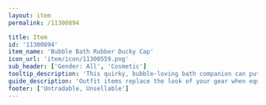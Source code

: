 ```yaml
---
layout: item
permalink: /11300894

title: Item
id: '11300894'
item_name: 'Bubble Bath Rubber Ducky Cap'
icon_url: 'item/icon/11300559.png'
sub_header: ['Gender: All', 'Cosmetic']
tooltip_description: 'This quirky, bubble-loving bath companion can put a smile on anyone''s face.'
guide_description: 'Outfit items replace the look of your gear when equipped.'
footer: ['Untradable, Unsellable']
---
```

